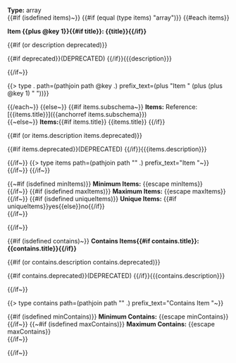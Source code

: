 **Type:** array<br/>
{{#if (isdefined items)~}}
{{#if (equal (type items) "array")}}
{{#each items}}

**Item {{plus @key 1}}{{#if title}}: {{title}}{{/if}}**

{{#if (or description deprecated)}}

{{#if deprecated}}(DEPRECATED) {{/if}}{{{description}}}

{{/if~}}

{{> type . path=(pathjoin path @key .) prefix_text=(plus "Item " (plus (plus @key 1) " "))}}

{{/each~}}
{{else~}}
{{#if items.subschema~}}
**Items:** Reference: [{{items.title}}]({{anchorref items.subschema}})<br/>
{{~else~}}
**Items:**{{#if items.title}} {{items.title}} {{/if}}


{{#if (or items.description items.deprecated)}}

{{#if items.deprecated}}(DEPRECATED) {{/if}}{{{items.description}}}

{{/if~}}
{{> type items path=(pathjoin path "" .) prefix_text="Item "~}}
{{/if~}}
{{/if~}}

{{~#if (isdefined minItems)}}
**Minimum Items:** {{escape minItems}}<br/>
{{/if~}}
{{#if (isdefined maxItems)}}
**Maximum Items:** {{escape maxItems}}<br/>
{{/if~}}
{{#if (isdefined uniqueItems)}}
**Unique Items:** {{#if uniqueItems}}yes{{else}}no{{/if}}<br/>
{{/if~}}

{{/if~}}

{{#if (isdefined contains)~}}
**Contains Items{{#if contains.title}}: {{contains.title}}{{/if}}**

{{#if (or contains.description contains.deprecated)}}

{{#if contains.deprecated}}(DEPRECATED) {{/if}}{{{contains.description}}}

{{/if~}}

{{> type contains path=(pathjoin path "" .) prefix_text="Contains Item "~}}

{{#if (isdefined minContains)}}
**Minimum Contains:** {{escape minContains}}<br/>
{{/if~}}
{{~#if (isdefined maxContains)}}
**Maximum Contains:** {{escape maxContains}}<br/>
{{/if~}}

{{/if~}}
